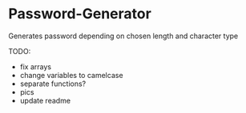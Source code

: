 # Password-Generator
Generates password depending on chosen length and character type

TODO: 
- fix arrays
- change variables to camelcase
- separate functions?
- pics
- update readme
